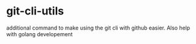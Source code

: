 # git-cli-utils
additional command to make using the git cli with github easier. Also help with golang developement
